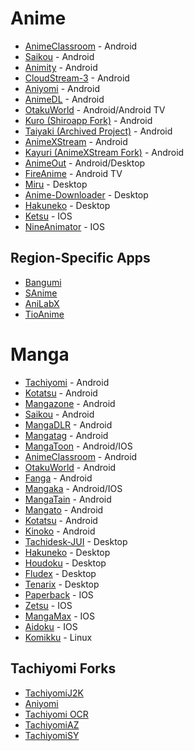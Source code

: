 # Anime

-   [AnimeClassroom](https://github.com/justdvnsh/AnimeClassroom) - Android
-   [Saikou](https://github.com/saikou-app/saikou) - Android
-   [Animity](https://github.com/kl3jvi/animity) - Android
-   [CloudStream-3](https://github.com/LagradOst/CloudStream-3) - Android
-   [Aniyomi](https://github.com/jmir1/aniyomi) - Android
-   [AnimeDL](https://github.com/sharn25/Anime-DL-Android-Verison) - Android
-   [OtakuWorld](https://github.com/jakepurple13/OtakuWorld) - Android/Android TV
-   [Kuro (Shiroapp Fork)](https://github.com/deceptions/no) - Android
-   [Taiyaki (Archived Project)](https://github.com/TaiyakiContainer/TaiYaKiAnime) - Android
-   [AnimeXStream](https://github.com/mukul500/AnimeXStream) - Android
-   [Kayuri (AnimeXStream Fork)](https://github.com/Killerpac/Kayuri) - Android
-   [AnimeOut](https://www.animeout.xyz/progress-and-update-on-the-desktop-mobile-apps-and-new-platform/) - Android/Desktop
-   [FireAnime](https://github.com/XenTeckzX/FireAnime) - Android TV
-   [Miru](https://github.com/ThaUnknown/miru) - Desktop
-   [Anime-Downloader](https://github.com/henry-richard7/Anime-Downloader) - Desktop
-   [Hakuneko](https://github.com/manga-download/hakuneko) - Desktop
-   [Ketsu](https://ketsu.app/) - IOS
-   [NineAnimator](https://github.com/SuperMarcus/NineAnimator) - IOS

## Region-Specific Apps

-   [Bangumi](https://github.com/czy0729/Bangumi)
-   [SAnime](snoanime.com)
-   [AniLabX](https://github.com/CrazyXacker/anilabx)
-   [TioAnime](https://app.tioanime.com)

# Manga

-   [Tachiyomi](https://github.com/tachiyomiorg/tachiyomi) - Android
-   [Kotatsu](https://github.com/nv95/Kotatsu) - Android
-   [Mangazone](https://mangazoneapp.com/) - Android
-   [Saikou](https://github.com/saikou-app/saikou) - Android
-   [MangaDLR](https://cyberneticlifeform.wixsite.com/cylonu87/mangadlr) - Android
-   [Mangatag](https://www.mangatag.com/) - Android
-   [MangaToon](https://play.google.com/store/apps/details?id=mobi.mangatoon.comics.aphone) - Android/IOS
-   [AnimeClassroom](https://github.com/justdvnsh/AnimeClassroom) - Android
-   [OtakuWorld](https://github.com/jakepurple13/OtakuWorld) - Android
-   [Fanga](https://github.com/SherlockHolmes2045/fanga) - Android
-   [Mangaka](https://github.com/Mastersam07/mangaKa) - Android/IOS
-   [MangaTain](https://github.com/AP-Atul/mangatain) - Android
-   [Mangato](https://github.com/riimuru/Mangato) - Android
-   [Kotatsu](https://github.com/nv95/Kotatsu) - Android
-   [Kinoko](https://github.com/gsioteam/kinoko) - Android
-   [Tachidesk-JUI](https://github.com/Suwayomi/Tachidesk-JUI) - Desktop
-   [Hakuneko](https://github.com/manga-download/hakuneko) - Desktop
-   [Houdoku](https://github.com/xgi/houdoku) - Desktop
-   [Fludex](https://github.com/Riktam-Santra/Fludex) - Desktop
-   [Tenarix](https://github.com/Akuqt/tenarix) - Desktop
-   [Paperback](https://paperback.moe/) - IOS
-   [Zetsu](https://apps.apple.com/us/app/zetsu-by-orion/id1510161371) - IOS
-   [MangaMax](https://apps.apple.com/us/app/apple-store/id1558957618) - IOS
-   [Aidoku](https://github.com/Aidoku/Aidoku) - IOS
-   [Komikku](https://valos.gitlab.io/Komikku/) - Linux

## Tachiyomi Forks

-   [TachiyomiJ2K](https://github.com/Jays2Kings/tachiyomiJ2K)
-   [Aniyomi](https://github.com/jmir1/aniyomi)
-   [Tachiyomi OCR](https://github.com/Rattlehead15/tachiyomiOCR)
-   [TachiyomiAZ](https://github.com/az4521/TachiyomiAZ)
-   [TachiyomiSY](https://github.com/jobobby04/TachiyomiSY)
